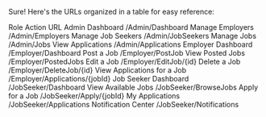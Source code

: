 Sure! Here's the URLs organized in a table for easy reference:

Role	Action	URL
Admin	Dashboard	/Admin/Dashboard
Manage Employers	/Admin/Employers
Manage Job Seekers	/Admin/JobSeekers
Manage Jobs	/Admin/Jobs
View Applications	/Admin/Applications
Employer	Dashboard	/Employer/Dashboard
Post a Job	/Employer/PostJob
View Posted Jobs	/Employer/PostedJobs
Edit a Job	/Employer/EditJob/{id}
Delete a Job	/Employer/DeleteJob/{id}
View Applications for a Job	/Employer/Applications/{jobId}
Job Seeker	Dashboard	/JobSeeker/Dashboard
View Available Jobs	/JobSeeker/BrowseJobs
Apply for a Job	/JobSeeker/Apply/{jobId}
My Applications	/JobSeeker/Applications
Notification Center	/JobSeeker/Notifications

